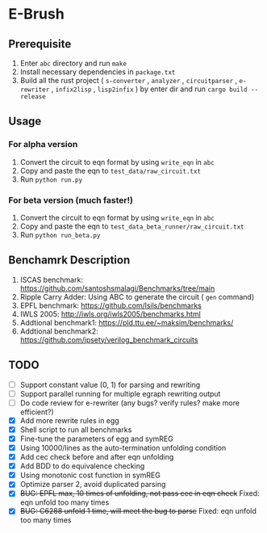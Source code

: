 # E-Brush

## Prerequisite

1. Enter `abc` directory and run `make`
2. Install necessary dependencies in `package.txt`
3. Build all the rust project ( `s-converter` , `analyzer` , `circuitparser` , `e-rewriter` , `infix2lisp` , `lisp2infix` ) by enter dir and run `cargo build --release`

## Usage

### For alpha version

1. Convert the circuit to eqn format by using `write_eqn` in `abc`
2. Copy and paste the eqn to `test_data/raw_circuit.txt` 
3. Run `python run.py`

### For beta version (much faster!)

1. Convert the circuit to eqn format by using `write_eqn` in `abc`
2. Copy and paste the eqn to `test_data_beta_runner/raw_circuit.txt`
3. Run `python run_beta.py`

## Benchamrk Description

1. ISCAS benchmark: https://github.com/santoshsmalagi/Benchmarks/tree/main
2. Ripple Carry Adder: Using ABC to generate the circuit ( `gen` command)
3. EPFL benchmark: https://github.com/lsils/benchmarks
4. IWLS 2005: http://iwls.org/iwls2005/benchmarks.html
5. Addtional benchmark1: https://pld.ttu.ee/~maksim/benchmarks/
6. Addtional benchmark2: https://github.com/jpsety/verilog_benchmark_circuits

## TODO

- [ ] Support constant value (0, 1) for parsing and rewriting
- [ ] Support parallel running for multiple egraph rewriting output
- [ ] Do code review for e-rewriter (any bugs? verify rules? make more efficient?)
- [x] Add more rewrite rules in egg
- [x] Shell script to run all benchmarks
- [x] Fine-tune the parameters of egg and symREG
- [x] Using 10000/lines as the auto-termination unfolding condition
- [x] Add cec check before and after eqn unfolding 
- [x] Add BDD to do equivalence checking
- [x] Using monotonic cost function in symREG
- [x] Optimize parser 2, avoid duplicated parsing
- [x] ~~BUG: EPFL max, 10 times of unfolding, not pass cec in eqn check~~ Fixed: eqn unfold too many times
- [x] ~~BUG: C6288 unfold 1 time, will meet the bug to parse~~ Fixed: eqn unfold too many times